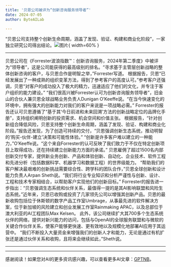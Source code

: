 ```yaml
---
title: '贝恩公司被评为“创新咨询服务领导者”'
date: 2024-07-05
author: ByteAILab

---
```


“贝恩公司支持整个创新生命周期，涵盖了发现、验证、构建和商业化阶段”，一家独立研究公司得出结论。![图片](https://ai-techpark.com/wp-content/uploads/2024/07/Bain--960x540.jpg){ width=60% }

---

贝恩公司在《Forrester波浪指数™：创新咨询服务，2024年第二季度》中被评为“领导者”，这是公司能获得的最高级别的排名。“寻求基于主管层创新战略的整体创新咨询的客户，与贝恩合作是明智之举，”Forrester写道。
根据报告，贝恩“已经发展出了一种成熟的组织变革方法，得到了参考客户的高度认可。”参考客户还强调，贝恩“对客户的成功投入了极大的精力，迅速适应了他们的文化，并专注于客户组织的能力建设。”
“我们很高兴被Forrester认可为创新咨询服务领导者”，旧金山的合伙人兼贝恩全球战略业务负责人Dunigan O’Keeffe说。“在当今快速变化的环境中，拥有强大的创新能力对我们的客户来说是一项战略必需。”
Forrester的报告还认可贝恩遵循了“基于其‘今日前进和未来回溯’方法的创新战略定位的品牌化手册”，支持组织阐明创新的投资需求、机会空间和价值主张。
根据报告，“针对创新组合降低风险，贝恩支持整个创新生命周期，涵盖了发现、验证、构建和商业化阶段。”报告还发现，为了创造可持续的交付，“贝恩强调创新生态系统，推动明智的‘购买-伙伴-建立’决策和可能性体验。”
“创新是许多客户难以建立的一种能力，”O’Keeffe说。“这个来自Forrester的认可反映了我们致力于不仅在特定创新项目上取得成功，还在持续建立创新能力方面的承诺。”
贝恩雇佣了超过1500名内部创新交付专家，提供新业务创新、产品和体验创新、自动化、企业技术、软件工程和先进分析（包括数据科学、机器学习和数据工程）的世界级能力。
“帮助我们的客户解决最艰难的创新挑战需要综合性、跨学科的团队合作，”贝恩全球创新和设计能力负责人Arpan Sheth说。“我们将行业专业知识和分析严谨性与创新、设计、工程和技术专家相结合，以帮助客户实现他们的创新目标。”
Forrester的报告进一步指出：“贝恩强调生态系统和伙伴关系，最值得一提的是其AI影响联盟和风险生态系统。”近年来，贝恩已收购或投资了几家领先公司以增强其创新产品。贝恩的最新收购包括位于休斯顿的数字产品工作室Umbrage，从事最先进的软件解决方案，位于新加坡的风险建立和创业发展工作室Rainmaking APAC，以及总部位于澳大利亚的AI工程团队Max Kelsen。
此外，该公司继续扩大其700多个生态系统伙伴的网络，提供对新兴能力的访问，包括与OpenAI的全球服务联盟和与微软的关键合作伙伴关系，使客户能够更快速、更有效地以及规模化地部署AI应用于其运营中。
“我们不断投入大量资金来增强我们的创新人才和能力，无论是通过有机扩张还是通过伙伴关系和收购，且将来会继续如此，”Sheth说。


---
---
感谢阅读！如果您对AI的更多资讯感兴趣，可以查看更多AI文章：[GPTNB](https://gptnb.com)。